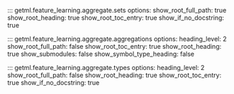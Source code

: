 ::: getml.feature_learning.aggregate.sets
    options:
      show_root_full_path: true
      show_root_heading: true
      show_root_toc_entry: true
      show_if_no_docstring: true


::: getml.feature_learning.aggregate.aggregations
    options:
      heading_level: 2
      show_root_full_path: false
      show_root_toc_entry: true
      show_root_heading: true
      show_submodules: false
      show_symbol_type_heading: false



::: getml.feature_learning.aggregate.types
    options:
      heading_level: 2
      show_root_full_path: false
      show_root_heading: true
      show_root_toc_entry: true
      show_if_no_docstring: true
